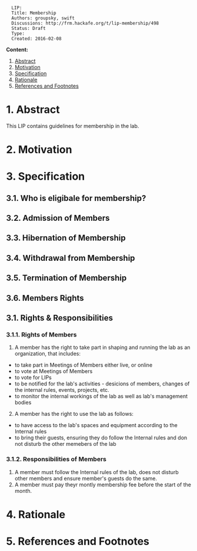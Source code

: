 ```
  LIP:
  Title: Membership
  Authors: groupsky, swift
  Discussions: http://frm.hackafe.org/t/lip-membership/498
  Status: Draft
  Type:
  Created: 2016-02-08
```


**Content:**

1. [Abstract](#1-abstract)
2. [Motivation](#2-motivation)
3. [Specification](#3-specification)
4. [Rationale](#4-rationale)
5. [References and Footnotes](#5-references-and-footnotes)


# 1. Abstract

This LIP contains guidelines for membership in the lab.


# 2. Motivation


# 3. Specification

## 3.1. Who is eligibale for membership?


## 3.2. Admission of Members


## 3.3. Hibernation of Membership


## 3.4. Withdrawal from Membership


## 3.5. Termination of Membership


## 3.6. Members Rights



## 3.1. Rights & Responsibilities

### 3.1.1. Rights of Members

1) A member has the right to take part in shaping and running the lab as an organization, that includes:

 - to take part in Meetings of Members either live, or online
 - to vote at Meetings of Members
 - to vote for LIPs
 - to be notified for the lab's activities - desicions of members, changes of the internal rules, events, projects, etc.
 - to monitor the internal workings of the lab as well as lab's management bodies

2) A member has the right to use the lab as follows:

 - to have access to the lab's spaces and equipment according to the Internal rules
 - to bring their guests, ensuring they do follow the Internal rules and don not disturb the other memebers of the lab


### 3.1.2. Responsibilities of Members

1) A member must follow the Internal rules of the lab, does not disturb other members and ensure member's guests do the same.
2) A member must pay theyr montly membership fee before the start of the month.


# 4. Rationale


# 5. References and Footnotes


